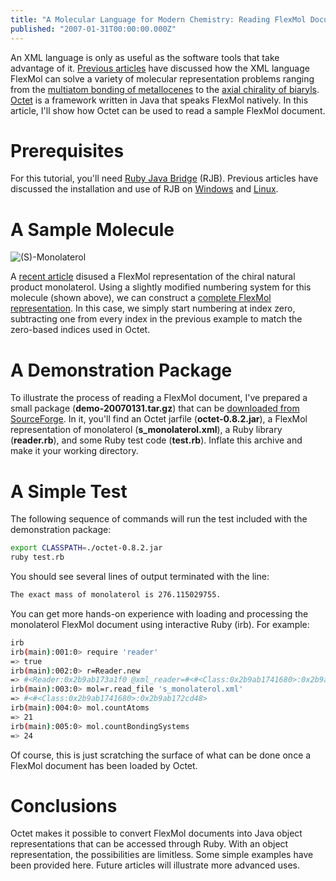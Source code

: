 ```yaml
---
title: "A Molecular Language for Modern Chemistry: Reading FlexMol Documents with Octet"
published: "2007-01-31T00:00:00.000Z"
---
```


An XML language is only as useful as the software tools that take advantage of it. <a href="http://depth-first.com/articles/tag/flexmol">Previous articles</a> have discussed how the XML language FlexMol can solve a variety of molecular representation problems ranging from the <a href="http://depth-first.com/articles/2006/12/20/a-molecular-language-for-modern-chemistry-getting-started-with-flexmol">multiatom bonding of metallocenes</a> to the <a href="http://depth-first.com/articles/2006/12/20/a-molecular-language-for-modern-chemistry-getting-started-with-flexmol">axial chirality of biaryls</a>. <a href="http://depth-first.com/articles/2007/01/30/an-object-oriented-framework-for-molecular-representation-getting-started-with-octet">Octet</a> is a framework written in Java that speaks FlexMol natively. In this article, I'll show how Octet can be used to read a sample FlexMol document.

# Prerequisites

For this tutorial, you'll need <a href="http://rubyforge.org/projects/rjb/">Ruby Java Bridge</a> (RJB). Previous articles have discussed the installation and use of RJB on <a href="http://depth-first.com/articles/2006/10/12/running-ruby-java-bridge-on-windows">Windows</a> and <a href="http://depth-first.com/articles/2006/08/26/scripting-java-libraries-with-ruby-java-bridge">Linux</a>.

# A Sample Molecule

![(S)-Monolaterol](/images/posts/20070131/s_monolaterol.png "(S)-Monolaterol")

A <a href="http://depth-first.com/articles/2007/01/25/a-molecular-language-for-modern-chemistry-flexmol-tetrahedral-chirality-and-monolaterol">recent article</a> disused a FlexMol representation of the chiral natural product monolaterol. Using a slightly modified numbering system for this molecule (shown above), we can construct a [complete FlexMol representation](/images/posts/20070131/s_monolaterol.xml). In this case, we simply start numbering at index zero, subtracting one from every index in the previous example to match the zero-based indices used in Octet.

# A Demonstration Package

To illustrate the process of reading a FlexMol document, I've prepared a small package (<strong>demo-20070131.tar.gz</strong>) that can be <a href="https://sourceforge.net/project/showfiles.php?group_id=96108&amp;package_id=220177&amp;release_id=482855">downloaded from SourceForge</a>. In it, you'll find an Octet jarfile (<strong>octet-0.8.2.jar</strong>), a FlexMol representation of monolaterol (<strong>s_monolaterol.xml</strong>), a Ruby library (<strong>reader.rb</strong>), and some Ruby test code (<strong>test.rb</strong>). Inflate this archive and make it your working directory.

# A Simple Test

The following sequence of commands will run the test included with the demonstration package:

```bash
export CLASSPATH=./octet-0.8.2.jar
ruby test.rb
```

You should see several lines of output terminated with the line:

```bash
The exact mass of monolaterol is 276.115029755.
```

You can get more hands-on experience with loading and processing the monolaterol FlexMol document using interactive Ruby (irb). For example:

```bash
irb
irb(main):001:0> require 'reader'
=> true
irb(main):002:0> r=Reader.new
=> #<Reader:0x2b9ab173a1f0 @xml_reader=#<#<Class:0x2b9ab1741680>:0x2b9ab1736690>, @handler=#<#<Class:0x2b9ab1741680>:0x2b9ab1736e10>, @builder=#<#<Class:0x2b9ab1741680>:0x2b9ab1736b90>>
irb(main):003:0> mol=r.read_file 's_monolaterol.xml'
=> #<#<Class:0x2b9ab1741680>:0x2b9ab172cd48>
irb(main):004:0> mol.countAtoms
=> 21
irb(main):005:0> mol.countBondingSystems
=> 24
```

Of course, this is just scratching the surface of what can be done once a FlexMol document has been loaded by Octet.

# Conclusions

Octet makes it possible to convert FlexMol documents into Java object representations that can be accessed through Ruby. With an object representation, the possibilities are limitless. Some simple examples have been provided here. Future articles will illustrate more advanced uses.